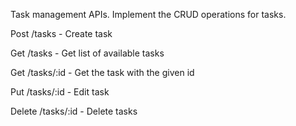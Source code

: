 Task management APIs. Implement the CRUD operations for tasks.

Post /tasks - Create task

Get /tasks - Get list of available tasks

Get /tasks/:id - Get the task with the given id

Put /tasks/:id - Edit task

Delete /tasks/:id - Delete tasks


